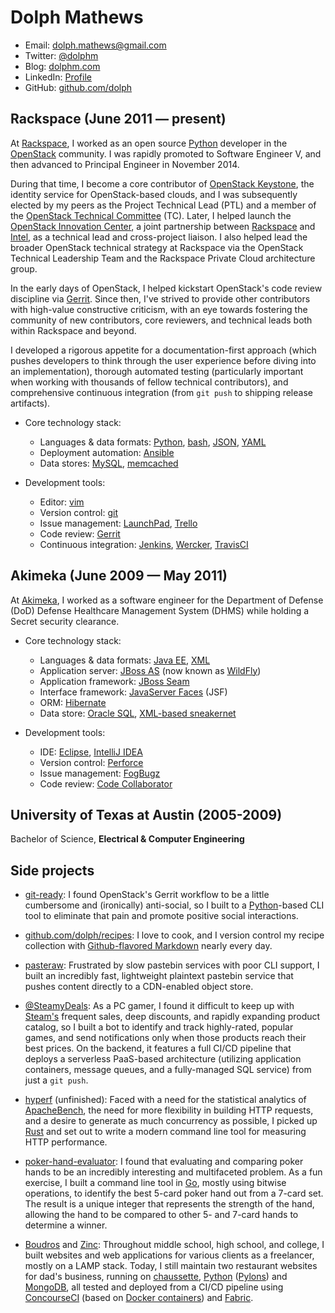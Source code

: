 # Dolph Mathews

- Email: [dolph.mathews@gmail.com](mailto:dolph.mathews@gmail.com)
- Twitter: [@dolphm](https://twitter.com/dolphm)
- Blog: [dolphm.com](http://www.dolphm.com/)
- LinkedIn: [Profile](https://www.linkedin.com/in/dolphmathews/)
- GitHub: [github.com/dolph](https://github.com/dolph/)

## Rackspace (June 2011 &mdash; present)

At [Rackspace](https://www.rackspace.com/), I worked as an open source [Python](https://www.python.org/) developer in the [OpenStack](https://www.openstack.org/) community. I was rapidly promoted to Software Engineer V, and then advanced to Principal Engineer in November 2014.

During that time, I become a core contributor of [OpenStack Keystone](http://github.com/openstack/keystone), the identity service for OpenStack-based clouds, and I was subsequently elected by my peers as the Project Technical Lead (PTL) and a member of the [OpenStack Technical Committee](https://www.openstack.org/foundation/tech-committee/) (TC). Later, I helped launch the [OpenStack Innovation Center](https://osic.org/), a joint partnership between [Rackspace](https://www.rackspace.com/) and [Intel](https://01.org/), as a technical lead and cross-project liaison. I also helped lead the broader OpenStack technical strategy at Rackspace via the OpenStack Technical Leadership Team and the Rackspace Private Cloud architecture group.

In the early days of OpenStack, I helped kickstart OpenStack's code review discipline via [Gerrit](https://www.gerritcodereview.com/). Since then, I've strived to provide other contributors with high-value constructive criticism, with an eye towards fostering the community of new contributors, core reviewers, and technical leads both within Rackspace and beyond.

I developed a rigorous appetite for a documentation-first approach (which pushes developers to think through the user experience before diving into an implementation), thorough automated testing (particularly important when working with thousands of fellow technical contributors), and comprehensive continuous integration (from `git push` to shipping release artifacts).

- Core technology stack:
  - Languages & data formats: [Python](https://www.python.org), [bash](https://www.gnu.org/software/bash/), [JSON](http://www.json.org/), [YAML](http://yaml.org/)
  - Deployment automation: [Ansible](https://www.ansible.com/)
  - Data stores: [MySQL](https://www.mysql.com/), [memcached](https://memcached.org/)
  
- Development tools:
  - Editor: [vim](http://www.vim.org/)
  - Version control: [git](https://git-scm.com/)
  - Issue management: [LaunchPad](https://launchpad.net/~dolph), [Trello](https://trello.com/)
  - Code review: [Gerrit](https://www.gerritcodereview.com/)
  - Continuous integration: [Jenkins](https://jenkins.io/), [Wercker](https://www.wercker.com/), [TravisCI](https://travis-ci.org/)

## Akimeka (June 2009 &mdash; May 2011)

At [Akimeka](http://www.akimeka.com/), I worked as a software engineer for the Department of Defense (DoD) Defense Healthcare Management System (DHMS) while holding a Secret security clearance.

- Core technology stack:
  - Languages & data formats: [Java EE](http://www.oracle.com/technetwork/java/javaee/overview/index.html), [XML](https://en.wikipedia.org/wiki/XML)
  - Application server: [JBoss AS](https://en.wikipedia.org/wiki/WildFly) (now known as [WildFly](http://wildfly.org/))
  - Application framework: [JBoss Seam](https://en.wikipedia.org/wiki/JBoss_Seam)
  - Interface framework: [JavaServer Faces](https://en.wikipedia.org/wiki/JavaServer_Faces) (JSF)
  - ORM: [Hibernate](http://hibernate.org/orm/)
  - Data store: [Oracle SQL](http://www.oracle.com/technetwork/database/), [XML-based sneakernet](https://en.wikipedia.org/wiki/Sneakernet)

- Development tools:
  - IDE: [Eclipse](https://eclipse.org/), [IntelliJ IDEA](https://www.jetbrains.com/idea/)
  - Version control: [Perforce](https://www.perforce.com/)
  - Issue management: [FogBugz](https://www.fogcreek.com/fogbugz/)
  - Code review: [Code Collaborator](https://smartbear.com/product/collaborator/overview/) 

## University of Texas at Austin (2005-2009)

Bachelor of Science, **Electrical & Computer Engineering**

## Side projects

- [git-ready](http://dolphm.com/git-ready/): I found OpenStack's Gerrit workflow to be a little cumbersome and (ironically) anti-social, so I built to a [Python](https://www.python.org/)-based CLI tool to eliminate that pain and promote positive social interactions.

- [github.com/dolph/recipes](https://github.com/dolph/recipes): I love to cook, and I version control my recipe collection with [Github-flavored Markdown](https://guides.github.com/features/mastering-markdown/) nearly every day.

- [pasteraw](http://pasteraw.com/): Frustrated by slow pastebin services with poor CLI support, I built an incredibly fast, lightweight plaintext pastebin service that pushes content directly to a CDN-enabled object store.

- [@SteamyDeals](https://twitter.com/steamydeals): As a PC gamer, I found it difficult to keep up with [Steam's](http://store.steampowered.com/) frequent sales, deep discounts, and rapidly expanding product catalog, so I built a bot to identify and track highly-rated, popular games, and send notifications only when those products reach their best prices. On the backend, it features a full CI/CD pipeline that deploys a serverless PaaS-based architecture (utilizing application containers, message queues, and a fully-managed SQL service) from just a `git push`.

- [hyperf](https://github.com/dolph/hyperf) (unfinished): Faced with a need for the statistical analytics of [ApacheBench](https://httpd.apache.org/docs/2.4/programs/ab.html), the need for more flexibility in building HTTP requests, and a desire to generate as much concurrency as possible, I picked up [Rust](https://www.rust-lang.org/) and set out to write a modern command line tool for measuring HTTP performance.

- [poker-hand-evaluator](https://github.com/dolph/poker-hand-evaluator): I found that evaluating and comparing poker hands to be an incredibly interesting and multifaceted problem. As a fun exercise, I built a command line tool in [Go](https://golang.org/), mostly using bitwise operations, to identify the best 5-card poker hand out from a 7-card set. The result is a unique integer that represents the strength of the hand, allowing the hand to be compared to other 5- and 7-card hands to determine a winner.

- [Boudros](http://boudros.com/) and [Zinc](http://zincwine.com/): Throughout middle school, high school, and college, I built websites and web applications for various clients as a freelancer, mostly on a LAMP stack. Today, I still maintain two restaurant websites for dad's business, running on [chaussette](https://chaussette.readthedocs.io/), [Python](https://www.python.org/) ([Pylons](http://pylonsproject.org/)) and [MongoDB](https://www.mongodb.com/), all tested and deployed from a CI/CD pipeline using [ConcourseCI](https://concourse.ci/) (based on [Docker containers](https://www.docker.com/)) and [Fabric](http://www.fabfile.org/).
